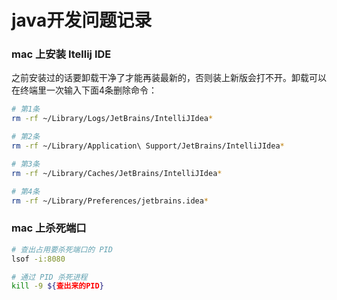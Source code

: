 # java开发问题记录

### mac 上安装 Itellij IDE

之前安装过的话要卸载干净了才能再装最新的，否则装上新版会打不开。卸载可以在终端里一次输入下面4条删除命令：

```bash
# 第1条
rm -rf ~/Library/Logs/JetBrains/IntelliJIdea*

# 第2条
rm -rf ~/Library/Application\ Support/JetBrains/IntelliJIdea*

# 第3条
rm -rf ~/Library/Caches/JetBrains/IntelliJIdea*

# 第4条
rm -rf ~/Library/Preferences/jetbrains.idea*
```

### mac 上杀死端口

```bash
# 查出占用要杀死端口的 PID
lsof -i:8080

# 通过 PID 杀死进程
kill -9 ${查出来的PID}
```